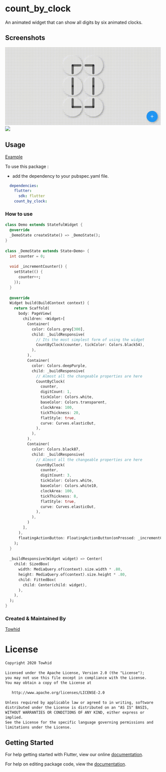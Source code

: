 # count_by_clock

An animated widget that can show all digits by six animated clocks.

## Screenshots

<img src="preview/1.gif" /> 
<img src="preview/2.gif" />

## Usage

[Example](https://github.com/meTowhid/count_by_clock/blob/master/example/demo.dart)

To use this package :

* add the dependency to your pubspec.yaml file.

```yaml
  dependencies:
    flutter:
      sdk: flutter
    count_by_clock:
```

### How to use

```dart
class Demo extends StatefulWidget {
  @override
  _DemoState createState() => _DemoState();
}

class _DemoState extends State<Demo> {
  int counter = 0;

  void _incrementCounter() {
    setState(() {
      counter++;
    });
  }

  @override
  Widget build(BuildContext context) {
    return Scaffold(
      body: PageView(
        children: <Widget>[
          Container(
            color: Colors.grey[300],
            child: _buildResponsive(
              // Its the most simplest form of using the widget
              CountByClock(counter, tickColor: Colors.black54),
            ),
          ),
          Container(
            color: Colors.deepPurple,
            child: _buildResponsive(
              // Almost all the changeable properties are here
              CountByClock(
                counter,
                digitCount: 1,
                tickColor: Colors.white,
                baseColor: Colors.transparent,
                clockArea: 100,
                tickThickness: 20,
                flatStyle: true,
                curve: Curves.elasticOut,
              ),
            ),
          ),
          Container(
            color: Colors.black87,
            child: _buildResponsive(
              // Almost all the changeable properties are here
              CountByClock(
                counter,
                digitCount: 3,
                tickColor: Colors.white,
                baseColor: Colors.white10,
                clockArea: 100,
                tickThickness: 8,
                flatStyle: true,
                curve: Curves.elasticOut,
              ),
            ),
          )
        ],
      ),
      floatingActionButton: FloatingActionButton(onPressed: _incrementCounter, child: Icon(Icons.add)),
    );
  }

  _buildResponsive(Widget widget) => Center(
    child: SizedBox(
      width: MediaQuery.of(context).size.width * .80,
      height: MediaQuery.of(context).size.height * .80,
      child: FittedBox(
        child: Center(child: widget),
      ),
    ),
  );
}
```

### Created & Maintained By

[Towhid](https://github.com/meTowhid)

# License

    Copyright 2020 Towhid

    Licensed under the Apache License, Version 2.0 (the "License");
    you may not use this file except in compliance with the License.
    You may obtain a copy of the License at

       http://www.apache.org/licenses/LICENSE-2.0

    Unless required by applicable law or agreed to in writing, software
    distributed under the License is distributed on an "AS IS" BASIS,
    WITHOUT WARRANTIES OR CONDITIONS OF ANY KIND, either express or implied.
    See the License for the specific language governing permissions and
    limitations under the License.


## Getting Started

For help getting started with Flutter, view our online [documentation](https://flutter.io/).

For help on editing package code, view the [documentation](https://flutter.io/developing-packages/).
